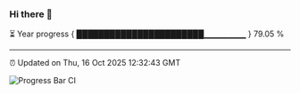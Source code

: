 ### Hi there 👋

⏳ Year progress { ███████████████████████▁▁▁▁▁▁▁ } 79.05 %

---

⏰ Updated on Thu, 16 Oct 2025 12:32:43 GMT

![Progress Bar CI](https://github.com/liununu/liununu/workflows/Progress%20Bar%20CI/badge.svg)
